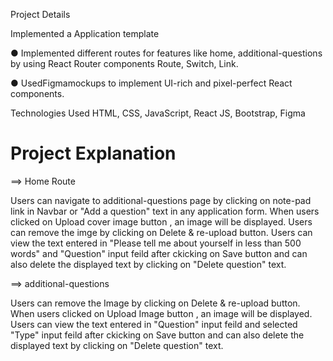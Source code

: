 Project Details

Implemented a  Application template

● Implemented different routes for features like home, additional-questions by using React Router components Route, Switch, Link.

● UsedFigmamockups to implement UI-rich and pixel-perfect React components.

Technologies Used
HTML, CSS, JavaScript, React JS, Bootstrap, Figma


# Project Explanation

==> Home Route

Users can navigate to additional-questions page by clicking on note-pad link in Navbar or "Add a question" text in any application form.
When users clicked on Upload cover image button , an image will be displayed.
Users can remove the imge by clicking on Delete & re-upload button.
Users can view the text entered in "Please tell me about yourself in less than 500 words" and "Question" input feild after ckicking on Save button and can also delete the displayed text by clicking on "Delete question" text.

==> additional-questions

Users can remove the Image by clicking on Delete & re-upload button.
When users clicked on Upload Image button , an image will be displayed.
Users can view the text entered in "Question" input feild and selected "Type" input feild after ckicking on Save button and can also delete the displayed text by clicking on "Delete question" text.
